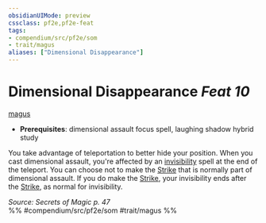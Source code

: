 ```yaml
---
obsidianUIMode: preview
cssclass: pf2e,pf2e-feat
tags:
- compendium/src/pf2e/som
- trait/magus
aliases: ["Dimensional Disappearance"]
---
```

# Dimensional Disappearance  *Feat 10*  
[magus](../../rules/traits/magus-som.md)  

- **Prerequisites**: dimensional assault focus spell, laughing shadow hybrid study

You take advantage of teleportation to better hide your position. When you cast dimensional assault, you're affected by an [invisibility](../spells/invisibility.md) spell at the end of the teleport. You can choose not to make the [Strike](../../rules/actions/strike.md) that is normally part of dimensional assault. If you do make the [Strike](../../rules/actions/strike.md), your invisibility ends after the [Strike](../../rules/actions/strike.md), as normal for invisibility.

*Source: Secrets of Magic p. 47*  
%% #compendium/src/pf2e/som #trait/magus %%